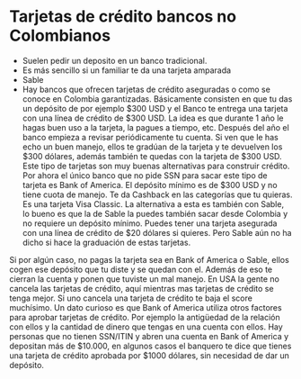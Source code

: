 # Tarjetas de crédito bancos no Colombianos

- Suelen pedir un deposito en un banco tradicional.
- Es más sencillo si un familiar te da una tarjeta amparada
- Sable
- Hay bancos que ofrecen tarjetas de crédito aseguradas o como se conoce en Colombia garantizadas. Básicamente consisten en que tu das un depósito de por ejemplo $300 USD y el Banco te entrega una tarjeta con una línea de crédito de $300 USD. La idea es que durante 1 año le hagas buen uso a la tarjeta, la pagues a tiempo, etc. Después del año el banco empieza a revisar periódicamente tu cuenta. Si ven que le has echo un buen manejo, ellos te gradúan de la tarjeta y te devuelven los $300 dólares, además también te quedas con la tarjeta de $300 USD. Este tipo de tarjetas son muy buenas alternativas para construir crédito. Por ahora el único banco que no pide SSN para sacar este tipo de tarjeta es Bank of America. El depósito mínimo es de $300 USD y no tiene cuota de manejo. Te da Cashback en las categorías que tu quieras. Es una tarjeta Visa Classic. La alternativa a esta es también con Sable, lo bueno es que la de Sable la puedes también sacar desde Colombia y no requiere un depósito mínimo. Puedes tener una tarjeta asegurada con una línea de crédito de $20 dólares si quieres. Pero Sable aún no ha dicho si hace la graduación de estas tarjetas.

Si por algún caso, no pagas la tarjeta sea en Bank of America o Sable, ellos cogen ese depósito que tu diste y se quedan con el. Además de eso te cierran la cuenta y ponen que tuviste un mal manejo. En USA la gente no cancela las tarjetas de crédito, aquí mientras mas tarjetas de crédito se tenga mejor. Si uno cancela una tarjeta de crédito te baja el score muchísimo. Un dato curioso es que Bank of America utiliza otros factores para aprobar tarjetas de crédito. Por ejemplo la antigüedad de la relación con ellos y la cantidad de dinero que tengas en una cuenta con ellos. Hay personas que no tienen SSN/ITIN y abren una cuenta en Bank of America y depositan más de $10.000, en algunos casos el banquero te dice que tienes una tarjeta de crédito aprobada por $1000 dólares, sin necesidad de dar un depósito.